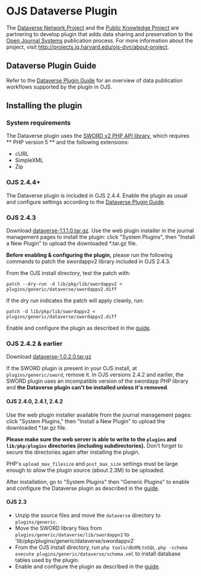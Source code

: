# OJS Dataverse Plugin

The [Dataverse Network Project](http://thedata.org/) and the [Public Knowledge Project](http://pkp.sfu.ca/)  are
 partnering to develop plugin that adds data sharing and preservation to the [Open Journal Systems](http://pkp.sfu.ca/ojs/)
 publication process. For more information about the project, visit http://projects.iq.harvard.edu/ojs-dvn/about-project.

## Dataverse Plugin Guide

Refer to the [Dataverse Plugin Guide](https://docs.google.com/document/d/1QgxtxMaWdSZ8gI3wHDkE5EfP4W3M2Za-4DhmX_x3pY0/edit?disco=AAAAAGd77n8#) 
for an overview of data publication workflows supported by the plugin in OJS.

## Installing the plugin

### System requirements

The Dataverse plugin uses the [SWORD v2 PHP API library](https://github.com/swordapp/swordappv2-php-library/), which requires 
** PHP version 5 ** and the following extensions:

+ cURL
+ SimpleXML
+ Zip

### OJS 2.4.4+

The Dataverse plugin is included in OJS 2.4.4. Enable the plugin as usual and configure settings according to the [Dataverse Plugin Guide](https://docs.google.com/document/d/1QgxtxMaWdSZ8gI3wHDkE5EfP4W3M2Za-4DhmX_x3pY0/edit?disco=AAAAAGd77n8#).

### OJS 2.4.3

Download [dataverse-1.1.1.0.tar.gz](https://github.com/jwhitney/dataverse/releases). Use the web plugin installer 
in the journal management pages to install the plugin: click "System Plugins", then "Install a New Plugin" to 
upload the downloaded *.tar.gz file.

**Before enabling & configuring the plugin,** please run the following commands to patch the swordappv2 library
included in OJS 2.4.3. 

From the OJS install directory, test the patch with: 

`patch --dry-run -d lib/pkp/lib/swordappv2 < plugins/generic/dataverse/swordappv2.diff`

If the dry run indicates the patch will apply cleanly, run:

`patch -d lib/pkp/lib/swordappv2 < plugins/generic/dataverse/swordappv2.diff`

Enable and configure the plugin as described in the [guide](https://docs.google.com/document/d/1QgxtxMaWdSZ8gI3wHDkE5EfP4W3M2Za-4DhmX_x3pY0/edit?disco=AAAAAGd77n8#). 

### OJS 2.4.2 & earlier

Download [dataverse-1.0.2.0.tar.gz](https://github.com/jwhitney/dataverse/releases)

If the SWORD plugin is present in your OJS install, at `plugins/generic/sword`, remove it.
In OJS versions 2.4.2 and earlier, the SWORD plugin uses an incompatible version of the swordapp PHP library and **the Dataverse plugin can't be
installed unless it's removed**. 

#### OJS 2.4.0, 2.4.1, 2.4.2

Use the web plugin installer available from the journal management pages: click "System Plugins," 
then "Install a New Plugin" to upload the downloaded *.tar.gz file. 

**Please make sure the web server is able to write to the `plugins` and `lib/pkp/plugins` directories (including subdirectories).** 
Don't forget to secure the directories again after installing the plugin. 

PHP's `upload_max_filesize` and `post_max_size` settings must be large enough to allow the plugin source (about 2.3M) to be uploaded. 

After installation, go to "System Plugins" then "Generic Plugins" to enable and configure the 
Dataverse plugin as described in the [guide](https://docs.google.com/document/d/1QgxtxMaWdSZ8gI3wHDkE5EfP4W3M2Za-4DhmX_x3pY0/edit?disco=AAAAAGd77n8#).

#### OJS 2.3

* Unzip the source files and move the `dataverse` directory to `plugins/generic`. 
* Move the SWORD library files from `plugins/generic/dataverse/lib/swordappv2` to 'lib/pkp/plugins/generic/dataverse/swordappv2`
* From the OJS install directory, run `php tools/dbXMLtoSQL.php -schema execute plugins/generic/dataverse/schema.xml` 
to install database tables used by the plugin.
* Enable and configure the plugin as described in the [guide](https://docs.google.com/document/d/1QgxtxMaWdSZ8gI3wHDkE5EfP4W3M2Za-4DhmX_x3pY0/edit?disco=AAAAAGd77n8#). 

